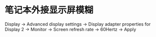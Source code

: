 # 笔记本外接显示屏模糊
Display -> Advanced display settings -> Display adapter properties for Display 2 -> Monitor -> Screen refresh rate -> 60Hertz -> Apply